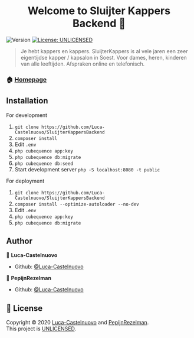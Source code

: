<h1 align="center">Welcome to Sluijter Kappers Backend 👋</h1>
<p>
  <img alt="Version" src="https://img.shields.io/badge/version-0.1.0-blue.svg?cacheSeconds=2592000" />
  <a href="https://choosealicense.com/no-permission/" target="_blank">
    <img alt="License: UNLICENSED" src="https://img.shields.io/badge/License-UNLICENSED-yellow.svg" />
  </a>
</p>

> Je hebt kappers en kappers. SluijterKappers is al vele jaren een zeer eigentijdse kapper / kapsalon in Soest. Voor dames, heren, kinderen van alle leeftijden. Afspraken online en telefonisch.

### 🏠 [Homepage](https://admin.sluijterkappers.nl)

## Installation

For development

1. `git clone https://github.com/Luca-Castelnuovo/SluijterKappersBackend`
2. `composer install`
3. Edit `.env`
4. `php cubequence app:key`
5. `php cubequence db:migrate`
6. `php cubequence db:seed`
7. Start development server `php -S localhost:8080 -t public`

For deployment

1. `git clone https://github.com/Luca-Castelnuovo/SluijterKappersBackend`
2. `composer install --optimize-autoloader --no-dev`
3. Edit `.env`
4. `php cubequence app:key`
5. `php cubequence db:migrate`

## Author

👤 **Luca-Castelnuovo**

-   Github: [@Luca-Castelnuovo](https://github.com/Luca-Castelnuovo)

👤 **PepijnRezelman**

-   Github: [@Luca-Castelnuovo](https://github.com/PepijnRezelman)

## 📝 License

Copyright © 2020 [Luca-Castelnuovo](https://github.com/Luca-Castelnuovo) and [PepijnRezelman](https://github.com/PepijnRezelman).<br />
This project is [UNLICENSED](https://choosealicense.com/no-permission/).
